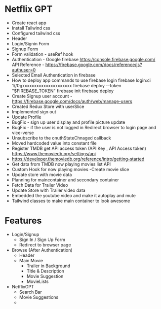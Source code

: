 # Netflix GPT

- Create react app
- Install Tailwind css
- Configured tailwind css
- Header
- Login/Signin Form
- Signup Form
- Form validation - useRef hook
- Authentication - Google firebase
  https://console.firebase.google.com/
  API Reference - https://firebase.google.com/docs/reference/js?authuser=0
- Selected Email Authentication in firebase
- How to deploy app commands to use
  firebase login
  firebase login:ci
  1//0gxxxxxxxxxxxxxxxxxxxxx
  firebase deploy --token "$FIREBASE_TOKEN"
  firebase init
  firebase deploy
- Create Signup user account - https://firebase.google.com/docs/auth/web/manage-users
- Created Redux Store with userSlice
- Implemented sign out
- Update Profile
- BugFix - sign up user display and profile picture update
- BugFix - if the user is not logged in Redirect browser to login page and vice-verse
- Unsubscribe to the onuthStateChnaged callback
- Moved hardcoded value into constant file 
- Register TMDB get API access token (API Key , API Access token) https://www.themoviedb.org/settings/api
- https://developer.themoviedb.org/reference/intro/getting-started
- Get data from TMDB now playing movies list API 
- Custom Hook for now playing movies
-Create movie slice
- Update store with movie data
- Planning for maincontainer and secondary container 
- Fetch Data for Trailer Video 
- Update Store with Trailer video data
- Embedded the youtube video and make it autoplay and mute 
- Tailwind classes to make main container to look awesome

# Features

- Login/Signup
  - Sign In / Sign Up Form
  - Redirect to browser page
- Browse (After Authentication)
  - Header
  - Main Movie
    - Trailer in Background
    - Title & Description
    - Movie Suggestion
    - MovieLists
- NetflixGPT
  - Search Bar
  - Movie Suggestions
  -
